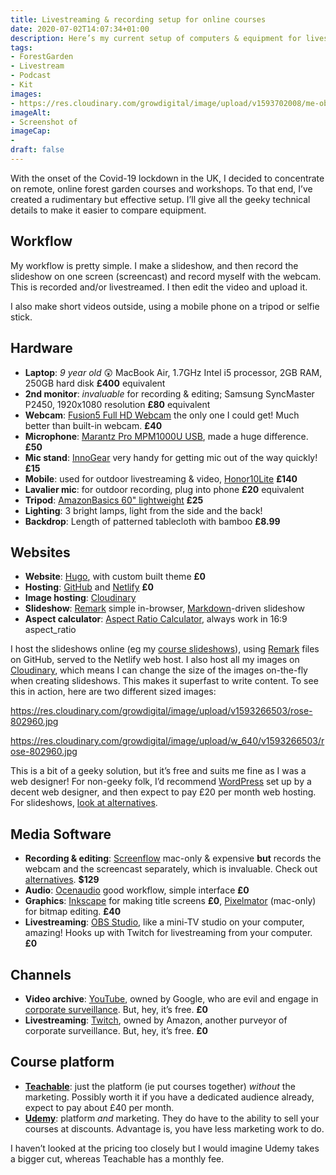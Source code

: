 ```yaml
---
title: Livestreaming & recording setup for online courses
date: 2020-07-02T14:07:34+01:00
description: Here’s my current setup of computers & equipment for livestreaming, recording and editing videos for my online forest garden courses. Hopefully this will help if you want to set up your own 😎 
tags: 
- ForestGarden
- Livestream
- Podcast
- Kit
images: 
- https://res.cloudinary.com/growdigital/image/upload/v1593702008/me-obs-webcams.jpg
imageAlt:
- Screenshot of 
imageCap:
- 
draft: false
---
```


With the onset of the Covid-19 lockdown in the UK, I decided to concentrate on remote, online forest garden courses and workshops. To that end, I’ve created a rudimentary but effective setup. I’ll give all the geeky technical details to make it easier to compare equipment.

## Workflow

My workflow is pretty simple. I make a slideshow, and then record the slideshow on one screen (screencast) and record myself with the webcam. This is recorded and/or livestreamed. I then edit the video and upload it.

I also make short videos outside, using a mobile phone on a tripod or selfie stick.

## Hardware

* **Laptop**: _9 year old_ 😲 MacBook Air, 1.7GHz Intel i5 processor, 2GB RAM, 250GB hard disk **£400** equivalent
* **2nd monitor**: _invaluable_ for recording & editing; Samsung SyncMaster P2450, 1920x1080 resolution **£80** equivalent
* **Webcam**: [Fusion5 Full HD Webcam](https://www.amazon.co.uk/gp/product/B0881BY2MG/) the only one I could get! Much better than built-in webcam. **£40**
* **Microphone**: [Marantz Pro MPM1000U USB](https://www.amazon.co.uk/gp/product/B01GHOM67W/), made a huge difference. **£50**
* **Mic stand**: [InnoGear](https://www.amazon.co.uk/gp/product/B01NH31CLK/) very handy for getting mic out of the way quickly! **£15**
* **Mobile**: used for outdoor livestreaming & video, [Honor10Lite](https://www.amazon.co.uk/HONOR-storage-Camera-Display-Official-Sapphire-Blue/dp/B07L4PVV6Z/) **£140** 
* **Lavalier mic**: for outdoor recording, plug into phone **£20** equivalent
* **Tripod**: [AmazonBasics 60" lightweight](https://www.amazon.co.uk/AmazonBasics-60-Inch-Lightweight-Tripod-Bag/dp/B005KP473Q/) **£25**
* **Lighting**: 3 bright lamps, light from the side and the back!
* **Backdrop**: Length of patterned tablecloth with bamboo **£8.99**

## Websites

* **Website**: [Hugo](https://gohugo.io/), with custom built theme **£0**
* **Hosting**: [GitHub](github.com/growdigital/forestgarden.wales) and [Netlify](https://www.netlify.com/) **£0**
* **Image hosting**: [Cloudinary](https://cloudinary.com/) 
* **Slideshow**: [Remark](https://remarkjs.com/) simple in-browser, [Markdown](https://en.wikipedia.org/wiki/Markdown)-driven slideshow
* **Aspect calculator**: [Aspect Ratio Calculator](https://andrew.hedges.name/experiments/aspect_ratio/), always work in 16:9 aspect_ratio

I host the slideshows online (eg my [course slideshows](https://www.forestgarden.wales/course/)), using [Remark](https://remarkjs.com/) files on GitHub, served to the Netlify web host. I also host all my images on [Cloudinary](https://cloudinary.com/), which means I can change the size of the images on-the-fly when creating slideshows. This makes it superfast to write content. To see this in action, here are two different sized images:

<https://res.cloudinary.com/growdigital/image/upload/v1593266503/rose-802960.jpg>

<https://res.cloudinary.com/growdigital/image/upload/w_640/v1593266503/rose-802960.jpg>

This is a bit of a geeky solution, but it’s free and suits me fine as I was a web designer! For non-geeky folk, I’d recommend [WordPress](https://wordpress.org/) set up by a decent web designer, and then expect to pay £20 per month web hosting. For slideshows, [look at alternatives](https://alternativeto.net/software/remark/).

## Media Software

* **Recording & editing**: [Screenflow](https://www.telestream.net/screenflow/overview.htm) mac-only & expensive **but** records the webcam and the screencast separately, which is invaluable. Check out [alternatives](https://alternativeto.net/software/screenflow/). **$129**
* **Audio**: [Ocenaudio](https://www.ocenaudio.com/) good workflow, simple interface **£0**
* **Graphics**: [Inkscape](https://inkscape.org/) for making title screens **£0**, [Pixelmator](https://www.pixelmator.com/pro/) (mac-only) for bitmap editing. **£40**
* **Livestreaming**: [OBS Studio](https://obsproject.com/), like a mini-TV studio on your computer, amazing! Hooks up with Twitch for livestreaming from your computer. **£0**

## Channels

* **Video archive**: [YouTube](https://www.youtube.com/c/ForestGardenWales), owned by Google, who are evil and engage in [corporate surveillance](https://www.bbc.co.uk/ideas/videos/surveillance-capitalism-has-led-us-into-a-dystopia/p06p0tdy). But, hey, it’s free. **£0**
* **Livestreaming**: [Twitch](https://www.twitch.tv/forestgardenwales), owned by Amazon, another purveyor of corporate surveillance. But, hey, it’s free. **£0**

## Course platform

* **[Teachable](https://teachable.com/)**: just the platform (ie put courses together) _without_ the marketing. Possibly worth it if you have a dedicated audience already, expect to pay about £40 per month. 
* **[Udemy](https://www.udemy.com/)**: platform _and_ marketing. They do have to the ability to sell your courses at discounts. Advantage is, you have less marketing work to do.

I haven’t looked at the pricing too closely but I would imagine Udemy takes a bigger cut, whereas Teachable has a monthly fee. 
